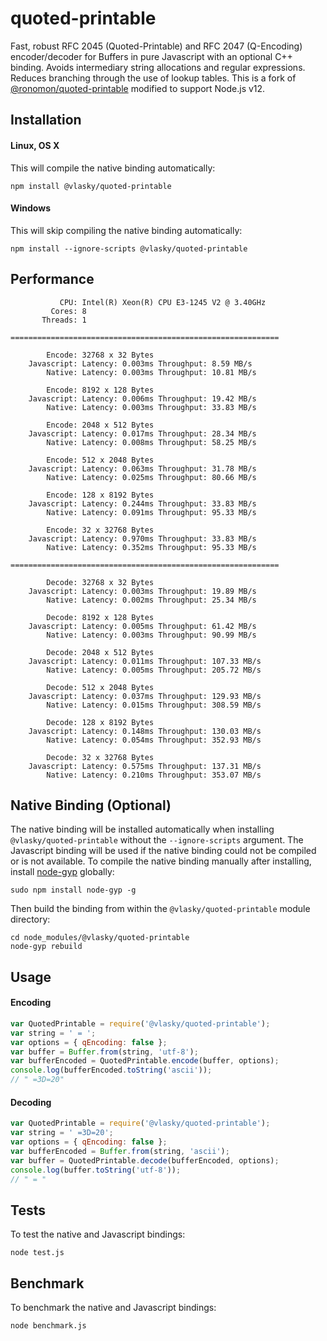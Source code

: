 # quoted-printable
Fast, robust RFC 2045 (Quoted-Printable) and RFC 2047 (Q-Encoding) encoder/decoder for Buffers in pure Javascript with an optional C++ binding. Avoids intermediary string allocations and regular expressions. Reduces branching through the use of lookup tables. This is a fork of [@ronomon/quoted-printable](https://github.com/ronomon/quoted-printable/) modified to support Node.js v12.

## Installation

#### Linux, OS X
This will compile the native binding automatically:
```
npm install @vlasky/quoted-printable
```

#### Windows
This will skip compiling the native binding automatically:
```
npm install --ignore-scripts @vlasky/quoted-printable
```

## Performance
```
           CPU: Intel(R) Xeon(R) CPU E3-1245 V2 @ 3.40GHz
         Cores: 8
       Threads: 1

============================================================

        Encode: 32768 x 32 Bytes
    Javascript: Latency: 0.003ms Throughput: 8.59 MB/s
        Native: Latency: 0.003ms Throughput: 10.81 MB/s

        Encode: 8192 x 128 Bytes
    Javascript: Latency: 0.006ms Throughput: 19.42 MB/s
        Native: Latency: 0.003ms Throughput: 33.83 MB/s

        Encode: 2048 x 512 Bytes
    Javascript: Latency: 0.017ms Throughput: 28.34 MB/s
        Native: Latency: 0.008ms Throughput: 58.25 MB/s

        Encode: 512 x 2048 Bytes
    Javascript: Latency: 0.063ms Throughput: 31.78 MB/s
        Native: Latency: 0.025ms Throughput: 80.66 MB/s

        Encode: 128 x 8192 Bytes
    Javascript: Latency: 0.244ms Throughput: 33.83 MB/s
        Native: Latency: 0.091ms Throughput: 95.33 MB/s

        Encode: 32 x 32768 Bytes
    Javascript: Latency: 0.970ms Throughput: 33.83 MB/s
        Native: Latency: 0.352ms Throughput: 95.33 MB/s

============================================================

        Decode: 32768 x 32 Bytes
    Javascript: Latency: 0.003ms Throughput: 19.89 MB/s
        Native: Latency: 0.002ms Throughput: 25.34 MB/s

        Decode: 8192 x 128 Bytes
    Javascript: Latency: 0.005ms Throughput: 61.42 MB/s
        Native: Latency: 0.003ms Throughput: 90.99 MB/s

        Decode: 2048 x 512 Bytes
    Javascript: Latency: 0.011ms Throughput: 107.33 MB/s
        Native: Latency: 0.005ms Throughput: 205.72 MB/s

        Decode: 512 x 2048 Bytes
    Javascript: Latency: 0.037ms Throughput: 129.93 MB/s
        Native: Latency: 0.015ms Throughput: 308.59 MB/s

        Decode: 128 x 8192 Bytes
    Javascript: Latency: 0.148ms Throughput: 130.03 MB/s
        Native: Latency: 0.054ms Throughput: 352.93 MB/s

        Decode: 32 x 32768 Bytes
    Javascript: Latency: 0.575ms Throughput: 137.31 MB/s
        Native: Latency: 0.210ms Throughput: 353.07 MB/s
```

## Native Binding (Optional)
The native binding will be installed automatically when installing `@vlasky/quoted-printable` without the `--ignore-scripts` argument. The Javascript binding will be used if the native binding could not be compiled or is not available. To compile the native binding manually after installing, install [node-gyp](https://www.npmjs.com/package/node-gyp) globally:
```
sudo npm install node-gyp -g
```
Then build the binding from within the `@vlasky/quoted-printable` module directory:
```
cd node_modules/@vlasky/quoted-printable
node-gyp rebuild
```

## Usage

#### Encoding
```javascript
var QuotedPrintable = require('@vlasky/quoted-printable');
var string = ' = ';
var options = { qEncoding: false };
var buffer = Buffer.from(string, 'utf-8');
var bufferEncoded = QuotedPrintable.encode(buffer, options);
console.log(bufferEncoded.toString('ascii'));
// " =3D=20"
```

#### Decoding
```javascript
var QuotedPrintable = require('@vlasky/quoted-printable');
var string = ' =3D=20';
var options = { qEncoding: false };
var bufferEncoded = Buffer.from(string, 'ascii');
var buffer = QuotedPrintable.decode(bufferEncoded, options);
console.log(buffer.toString('utf-8'));
// " = "
```

## Tests
To test the native and Javascript bindings:
```
node test.js
```

## Benchmark
To benchmark the native and Javascript bindings:
```
node benchmark.js
```
